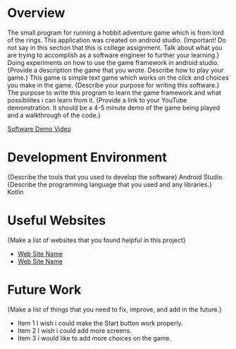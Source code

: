 # Overview
The small program for running a hobbit adventure game which is from lord of the rings. This application was created on android studio.
{Important!  Do not say in this section that this is college assignment.  Talk about what you are trying to accomplish as a software engineer to further your learning.}
Doing experiments on how to use the game framework in android studio. 
{Provide a description the game that you wrote. Describe how to play your game.}
This game is simple text game which works on the click and choices you make in the game. 
{Describe your purpose for writing this software.}
The purpose to write this program to learn the game framework and what possibilites i can learn from it. 
{Provide a link to your YouTube demonstration.  It should be a 4-5 minute demo of the game being played and a walkthrough of the code.}

[Software Demo Video](https://youtu.be/GKE7_UkPoNM)

# Development Environment

{Describe the tools that you used to develop the software}
Android Studio
{Describe the programming language that you used and any libraries.}
Kotlin
# Useful Websites

{Make a list of websites that you found helpful in this project}
* [Web Site Name](https://www.youtube.com/watch?v=aeC6nHyMjro)
* [Web Site Name](https://www.youtube.com/watch?v=_NRVn2JJ1JM)

# Future Work

{Make a list of things that you need to fix, improve, and add in the future.}
* Item 1 I wish i could make the Start button work properly.
* Item 2 I wish i could add more screens.
* Item 3 i would like to add more choices on the game. 
